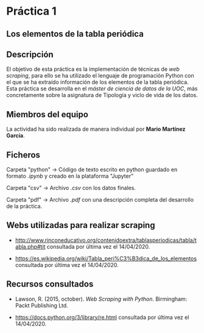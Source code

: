# Práctica 1
## Los elementos de la tabla periódica

## Descripción

El objetivo de esta práctica es la implementación de técnicas de _web scraping_, para ello se ha utilizado el lenguaje de programación Python con el que se ha extraído información de los elementos de la tabla periódica. Esta práctica se desarrolla en el _máster de ciencia de datos de la UOC_, más concretamente sobre la asignatura de Tipología y viclo de vida de los datos.


## Miembros del equipo

La actividad ha sido realizada de manera individual por **Mario Martínez García**.


## Ficheros 

Carpeta "python" &rarr; Código de texto escrito en python guardado en formato _.ipynb_ y creado en la plataforma "Jupyter"

Carpeta "csv" &rarr; Archivo _.csv_ con los datos finales.

Carpeta "pdf" &rarr; Archivo  _.pdf_ con una descripción completa del desarrollo de la práctica.


## Webs utilizadas para realizar scraping

* http://www.rinconeducativo.org/contenidoextra/tablasperiodicas/tabla/tabla.php#tit consultada por última vez el 14/04/2020.

* https://es.wikipedia.org/wiki/Tabla_peri%C3%B3dica_de_los_elementos consultada por última vez el 14/04/2020.


## Recursos consultados

* Lawson, R. (2015, october). _Web Scraping with Python_. Birmingham: Packt Publishing Ltd.

* https://docs.python.org/3/library/re.html consultada por última vez el 14/04/2020.



